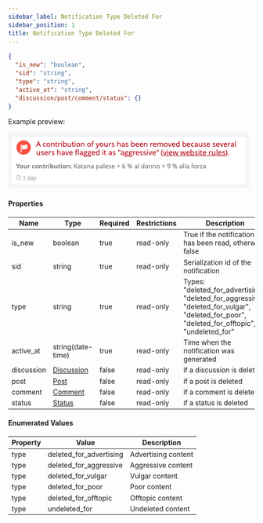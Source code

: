 ```yaml
---
sidebar_label: Notification Type Deleted For
sidebar_position: 1
title: Notification Type Deleted For
---
```


```json
{
  "is_new": "boolean",
  "sid": "string",
  "type": "string",
  "active_at": "string",
  "discussion/post/comment/status": {}
}
```

Example preview:

![Notification](/img/notification_types/deleted_for_aggressive.png)

#### Properties

|Name|Type|Required|Restrictions|Description|
|---|---|---|---|---|
|is_new|boolean|true|read-only|True if the notification has been read, otherwise false|
|sid|string|true|read-only|Serialization id of the notification|
|type|string|true|read-only|Types: "deleted_for_advertising", "deleted_for_aggressive", "deleted_for_vulgar", "deleted_for_poor", "deleted_for_offtopic", "undeleted_for"|
|active_at|string(date-time)|true|read-only|Time when the notification was generated|
|discussion|[Discussion](/docs/apireference/v2/schemas/discussion)|false|read-only|if a discussion is deleted|
|post|[Post](/docs/apireference/v2/schemas/post)|false|read-only|if a post is deleted|
|comment|[Comment](/docs/apireference/v2/schemas/comment)|false|read-only|if a comment is deleted|
|status|[Status](/docs/apireference/v2/schemas/status)|false|read-only|if a status is deleted|

#### Enumerated Values

|Property|Value|Description|
|---|---|---|
|type|deleted_for_advertising|Advertising content|
|type|deleted_for_aggressive|Aggressive content|
|type|deleted_for_vulgar|Vulgar content|
|type|deleted_for_poor|Poor content|
|type|deleted_for_offtopic|Offtopic content|
|type|undeleted_for|Undeleted content|
